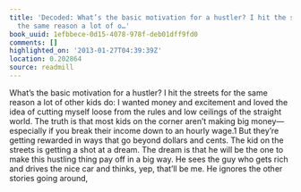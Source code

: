 ```yaml
---
title: 'Decoded: What’s the basic motivation for a hustler? I hit the streets for
  the same reason a lot of o…'
book_uuid: 1efbbece-0d15-4078-978f-deb01dff9fd0
comments: []
highlighted_on: '2013-01-27T04:39:39Z'
location: 0.202864
source: readmill
---
```


What’s the basic motivation for a hustler? I hit the streets for the same reason a lot of other kids do: I wanted money and excitement and loved the idea of cutting myself loose from the rules and low ceilings of the straight world. The truth is that most kids on the corner aren’t making big money—especially if you break their income down to an hourly wage.1 But they’re getting rewarded in ways that go beyond dollars and cents. The kid on the streets is getting a shot at a dream. The dream is that he will be the one to make this hustling thing pay off in a big way. He sees the guy who gets rich and drives the nice car and thinks, yep, that’ll be me. He ignores the other stories going around,